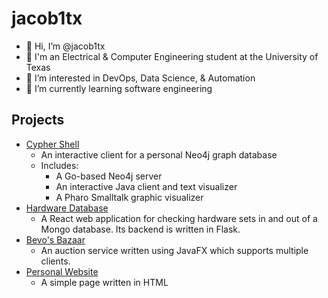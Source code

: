 jacob1tx
=========
* 👋 Hi, I’m @jacob1tx
* 🏫 I'm an Electrical & Computer Engineering student at the University of Texas
* 👀 I’m interested in DevOps, Data Science, & Automation
* 🌱 I’m currently learning software engineering

Projects
--------
* [Cypher Shell](https://github.com/jacob1tx/pp-jgm3339)
	* An interactive client for a personal Neo4j graph database
	* Includes:
		* A Go-based Neo4j server
   		* An interactive Java client and text visualizer
  		* A Pharo Smalltalk graphic visualizer
* [Hardware Database](https://github.com/jacob1tx/SoftHardware)
	* A React web application for checking hardware sets in and out of a Mongo database. Its backend is written in Flask.
* [Bevo's Bazaar](https://github.com/jacob1tx/Bevo-s-Bazaar)
	* An auction service written using JavaFX which supports multiple clients.
* [Personal Website](https://github.com/jacob1tx/jacob1tx.github.io)
	* A simple page written in HTML

